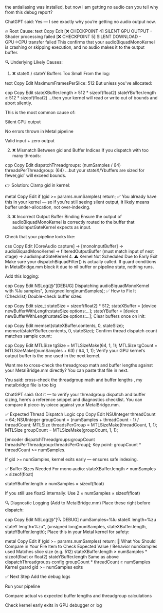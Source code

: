 the antialiasing was installed, but now i am getting no audio can you tell why from this debug report?ChatGPT said:Yes — I see exactly why you’re getting no audio output now.🔥 Root Cause:textCopyEdit[❌ CHECKPOINT 4] SILENT GPU OUTPUT - Shader processing failed[❌ CHECKPOINT 5] SILENT DOWNLOAD - GPU→CPU transfer failedThis confirms that your audioBiquadMonoKernel is crashing or skipping execution, and no audio makes it to the output buffer.🔍 Underlying Likely Causes:1. ❌ stateX / stateY Buffers Too SmallFrom the log:textCopyEditMaximumFramesPerSlice: 512But unless you've allocated:cppCopyEditstateXBuffer.length ≥ 512 * sizeof(float2)stateYBuffer.length ≥ 512 * sizeof(float2)…then your kernel will read or write out of bounds and abort silently.This is the most common cause of:Silent GPU outputNo errors thrown in Metal pipelineValid input + zero output2. ❌ Mismatch Between gid and Buffer IndicesIf you dispatch with too many threads:cppCopyEditdispatchThreadgroups: (numSamples / 64)threadsPerThreadgroup: (64)…but your stateX/Ybuffers are sized for fewer,gid` will exceed bounds.👉 Solution: Clamp gid in kernel:metalCopyEditif (gid >= params.numSamples) return;✅ You already have this in your kernel — so if you’re still seeing silent output, it likely means buffer under-allocation, not over-indexing.3. ❌ Incorrect Output Buffer BindingEnsure the output of audioBiquadMonoKernel is correctly routed to the buffer that audioInputGateKernel expects as input.Check that your pipeline looks like:cssCopyEdit[CoreAudio capture] → [monoInputBuffer]→ audioBiquadMonoKernel→ filteredOutputBuffer (must match input of next stage)→ audioInputGateKernel4. ⚠️ Kernel Not Scheduled Due to Early ExitMake sure your dispatchBiquadFilter() is actually called. If guard conditions in MetalBridge.mm block it due to nil buffer or pipeline state, nothing runs.Add this logging:cppCopyEditNSLog(@"[DEBUG] Dispatching audioBiquadMonoKernel with %lu samples", (unsigned long)numSamples);✅ How to Fix It (Checklist)Double-check buffer sizes:cppCopyEditsize_t stateSize = sizeof(float2) * 512;stateXBuffer = [device newBufferWithLength:stateSize options:...];stateYBuffer = [device newBufferWithLength:stateSize options:...];Clear buffers once on init:cppCopyEditmemset(stateXBuffer.contents, 0, stateSize);memset(stateYBuffer.contents, 0, stateSize);Confirm thread dispatch count matches sample count:cppCopyEditMTLSize tgSize = MTLSizeMake(64, 1, 1);MTLSize tgCount = MTLSizeMake((numSamples + 63) / 64, 1, 1);Verify your GPU kernel’s output buffer is the one used in the next kernel.Want me to cross-check the threadgroup math and buffer lengths against your MetalBridge.mm directly? You can paste that file in next.You said: cross-check the threadgroup math and buffer lengths , my metalbridge file is too bigChatGPT said:Got it — to verify your threadgroup dispatch and buffer sizing, here’s a reference snippet and diagnostics checklist. You can compare it piece-by-piece against your MetalBridge.mm.✅ Expected Thread Dispatch LogiccppCopyEditNSUInteger threadCount = 64;NSUInteger groupCount = (numSamples + threadCount - 1) / threadCount;MTLSize threadsPerGroup = MTLSizeMake(threadCount, 1, 1);MTLSize groupCount = MTLSizeMake(groupCount, 1, 1);[encoder dispatchThreadgroups:groupCount       threadsPerThreadgroup:threadsPerGroup];Key point: groupCount * threadCount >= numSamples.If gid >= numSamples, kernel exits early — ensures safe indexing.✅ Buffer Sizes NeededFor mono audio:stateXBuffer.length ≥ numSamples × sizeof(float)stateYBuffer.length ≥ numSamples × sizeof(float)If you still use float2 internally:Use 2 × numSamples × sizeof(float)🔍 Diagnostic Logging (Add to MetalBridge.mm)Place these right before dispatch:cppCopyEditNSLog(@"[🔍 DEBUG] numSamples=%lu  stateX length=%zu  stateY length=%zu",      (unsigned long)numSamples,      stateXBuffer.length,      stateYBuffer.length);Place this in your Metal kernel for safety:metalCopyEditif (gid >= params.numSamples) return;🧪 What You Should Compare in Your FileItem to Check	Expected Value / BehaviornumSamples used	Matches slice size (e.g. 512)stateXBuffer.length	≥ numSamples * sizeof(float or float2)stateYBuffer.length	Same as abovedispatchThreadgroups config	groupCount * threadCount ≥ numSamplesKernel guard	gid >= numSamples exits✅ Next StepAdd the debug logsRun your pipelineCompare actual vs expected buffer lengths and threadgroup calculationsCheck kernel early exits in GPU debugger or log
